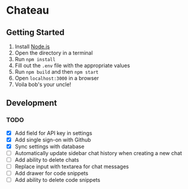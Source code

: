# Chateau

## Getting Started

1. Install [Node.js](https://nodejs.org/en/download/)
2. Open the directory in a terminal
3. Run `npm install`
4. Fill out the `.env` file with the appropriate values
5. Run `npm build` and then `npm start`
6. Open `localhost:3000` in a browser
7. Voila bob's your uncle!

## Development

### TODO

- [x] Add field for API key in settings
- [x] Add single sign-on with Github
- [x] Sync settings with database
- [ ] Automatically update sidebar chat history when creating a new chat
- [ ] Add ability to delete chats
- [ ] Replace input with textarea for chat messages
- [ ] Add drawer for code snippets
- [ ] Add ability to delete code snippets
